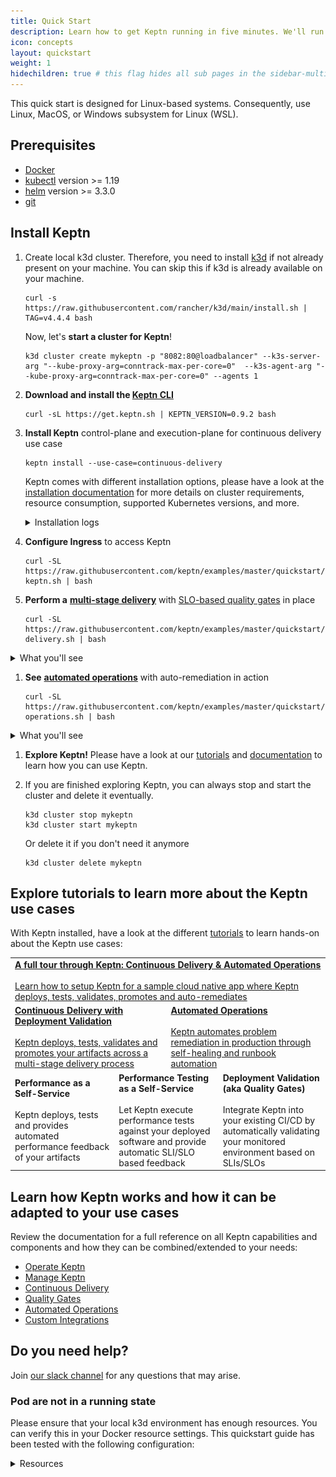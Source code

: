 ```yaml
---
title: Quick Start
description: Learn how to get Keptn running in five minutes. We'll run Keptn on a local k3d cluster.
icon: concepts
layout: quickstart
weight: 1
hidechildren: true # this flag hides all sub pages in the sidebar-multicard.html
---
```



This quick start is designed for Linux-based systems. Consequently, use Linux, MacOS, or Windows subsystem for Linux (WSL).

## Prerequisites
- [Docker](https://docker.com/) 
- [kubectl](https://kubernetes.io/docs/tasks/tools/#kubectl) version >= 1.19
- [helm](https://helm.sh/) version >= 3.3.0
- [git](https://git-scm.com/downloads)

## Install Keptn

1. Create local k3d cluster. Therefore, you need to install [k3d](https://k3d.io) if not already present on your machine. You can skip this if k3d is already available on your machine.

    ```
    curl -s https://raw.githubusercontent.com/rancher/k3d/main/install.sh | TAG=v4.4.4 bash
    ```

    Now, let's **start a cluster for Keptn**!
    ```
    k3d cluster create mykeptn -p "8082:80@loadbalancer" --k3s-server-arg "--kube-proxy-arg=conntrack-max-per-core=0"  --k3s-agent-arg "--kube-proxy-arg=conntrack-max-per-core=0" --agents 1
    ```

1. **Download and install the [Keptn CLI](../0.9.x/reference/cli)**


    ```
    curl -sL https://get.keptn.sh | KEPTN_VERSION=0.9.2 bash
    ```

1. **Install Keptn** control-plane and execution-plane for continuous delivery use case

    ```
    keptn install --use-case=continuous-delivery
    ```

    Keptn comes with different installation options, please have a look at the [installation documentation](../0.9.x/operate) for more details on cluster requirements, resource consumption, supported Kubernetes versions, and more.

    <details><summary>Installation logs</summary>
    <p>The installation logs will print the following output:
    <pre>
    Installing Keptn ...
    Helm Chart used for Keptn installation: https://storage.googleapis.com/keptn-installer/keptn-0.9.2.tgz
    Start upgrading Helm Chart keptn in namespace keptn
    Finished upgrading Helm Chart keptn in namespace keptn
    Keptn control plane has been successfully set up on your cluster.
    Installing execution plane services for continuous-delivery use case.
    Start upgrading Helm Chart helm-service in namespace keptn
    Finished upgrading Helm Chart helm-service in namespace keptn
    Start upgrading Helm Chart jmeter-service in namespace keptn
    Finished upgrading Helm Chart jmeter-service in namespace keptn
    &nbsp;---------------------------------------------------
    &nbsp;* To quickly access Keptn, you can use a port-forward and then authenticate your Keptn CLI:
    &nbsp;- kubectl -n keptn port-forward service/api-gateway-nginx 8080:80
    &nbsp;- keptn auth --endpoint=http://localhost:8080/api --api-token=$(kubectl get secret keptn-api-token -n keptn -ojsonpath={.data.keptn-api-token} | base64 --decode)
    &nbsp;* Alternatively, follow the instructions provided at: https://keptn.sh/docs/0.9.x/operate/install/#authenticate-keptn-cli
    &nbsp;* To expose Keptn on a public endpoint, please continue with the installation guidelines provided at:
    &nbsp;- https://keptn.sh/docs/0.9.x/operate/install#install-keptn
    </pre>
    **There is no need to follow the instructions from the installation log - the quickstart guide will cover this!**
    </p>
    </details>

1. **Configure Ingress** to access Keptn
    ```
    curl -SL https://raw.githubusercontent.com/keptn/examples/master/quickstart/quickstart/expose-keptn.sh | bash
    ```

1. **Perform a** [**multi-stage delivery**](../concepts/delivery/) with [SLO-based quality gates](../concepts/quality_gates/) in place
    ```
    curl -SL https://raw.githubusercontent.com/keptn/examples/master/quickstart/multistage-delivery.sh | bash
    ```
  <details><summary>What you'll see</summary>
  <p>In Keptn you'll see one successful quality gate evaluation and one failed evaluation, that means a slow build will never reach production!
  ![](./assets/multi-stage-sequence.png)
  </p>
  </details>

1. **See** [**automated operations**](../concepts/automated_operations/) with auto-remediation in action
    ```
    curl -SL https://raw.githubusercontent.com/keptn/examples/master/quickstart/automated-operations.sh | bash
    ```
  <details><summary>What you'll see</summary>
  <p>In Keptn you'll see an executed remediation sequence in response to a problem event that has been sent to Keptn!
  ![](./assets/remediation-sequence.png)
  </p>
  </details>

1. **Explore Keptn!** Please have a look at our [tutorials](https://tutorials.keptn.sh) and [documentation](../) to learn how you can use Keptn.

1. If you are finished exploring Keptn, you can always stop and start the cluster and delete it eventually.
    ```
    k3d cluster stop mykeptn
    k3d cluster start mykeptn
    ```

    Or delete it if you don't need it anymore
    ```
    k3d cluster delete mykeptn
    ```


## Explore tutorials to learn more about the Keptn use cases

With Keptn installed, have a look at the different [tutorials](https://tutorials.keptn.sh/) to learn hands-on about the Keptn use cases:

<table class="highlight-table">
  <tr>
    <td colspan="6">
      <a href="https://tutorials.keptn.sh/?cat=full-tour">
        <strong>A full tour through Keptn: Continuous Delivery & Automated Operations</strong><br><br>
        Learn how to setup Keptn for a sample cloud native app where Keptn deploys, tests, validates, promotes and auto-remediates
      </a>
    </td>
  </tr>
  <tr>
    <td colspan="3" width="50%">
      <a href="https://tutorials.keptn.sh/?cat=quality-gates">
        <strong>Continuous Delivery with Deployment Validation</strong><br><br>
        Keptn deploys, tests, validates and promotes your artifacts across a multi-stage delivery process
      </a>
    </td>
    <td colspan="3">
      <a href="https://tutorials.keptn.sh/?cat=automated-operations">
        <strong>Automated Operations</strong><br><br>
        Keptn automates problem remediation in production through self-healing and runbook automation
      </a>
    </td>
  </tr>
  <tr>
    <td colspan="2" width="33%">
        <strong>Performance as a Self-Service</strong><br><br>
        Keptn deploys, tests and provides automated performance feedback of your artifacts
    </td>
    <td colspan="2" width="33%">
        <strong>Performance Testing as a Self-Service</strong><br><br>
        Let Keptn execute performance tests against your deployed software and provide automatic SLI/SLO based feedback
    </td>
    <td colspan="2">
        <strong>Deployment Validation (aka Quality Gates)</strong><br><br>
        Integrate Keptn into your existing CI/CD by automatically validating your monitored environment based on SLIs/SLOs
    </td>
  </tr>
</table>

## Learn how Keptn works and how it can be adapted to your use cases

Review the documentation for a full reference on all Keptn capabilities and components and how they can be combined/extended to your needs:

- [Operate Keptn](../0.9.x/operate)
- [Manage Keptn](../0.9.x/manage)
- [Continuous Delivery](../0.9.x/continuous_delivery)
- [Quality Gates](../0.9.x/quality_gates)
- [Automated Operations](../0.9.x/automated_operations)
- [Custom Integrations](../0.9.x/integrations)

## Do you need help?

Join [our slack channel](https://slack.keptn.sh) for any questions that may arise.

### Pod are not in a running state
Please ensure that your local k3d environment has enough resources. You can verify this in your Docker resource settings. This quickstart guide has been tested with the following configuration:
<details><summary>Resources</summary>
![docker resources](./assets/docker-resources.png)
</details>
